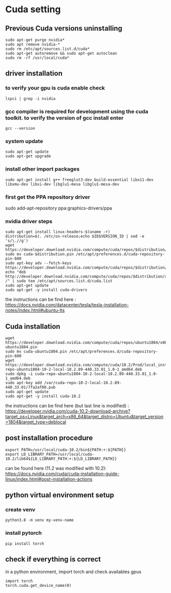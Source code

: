 # Cuda setting

## Previous Cuda versions uninstalling
```
sudo apt-get purge nvidia*
sudo apt remove nvidia-*
sudo rm /etc/apt/sources.list.d/cuda*
sudo apt-get autoremove && sudo apt-get autoclean
sudo rm -rf /usr/local/cuda*
```

## driver installation
### to verify your gpu is cuda enable check
```
lspci | grep -i nvidia
```
### gcc compiler is required for development using the cuda toolkit. to verify the version of gcc install enter
```
gcc --version
```

### system update
```
sudo apt-get update
sudo apt-get upgrade
```

### install other import packages
```
sudo apt-get install g++ freeglut3-dev build-essential libx11-dev libxmu-dev libxi-dev libglu1-mesa libglu1-mesa-dev
```




### first get the PPA repository driver
sudo add-apt-repository ppa:graphics-drivers/ppa

### nvidia driver steps

```
sudo apt-get install linux-headers-$(uname -r)
distribution=$(. /etc/os-release;echo $ID$VERSION_ID | sed -e 's/\.//g')
wget https://developer.download.nvidia.com/compute/cuda/repos/$distribution/x86_64/cuda-$distribution.pin
sudo mv cuda-$distribution.pin /etc/apt/preferences.d/cuda-repository-pin-600
sudo apt-key adv --fetch-keys https://developer.download.nvidia.com/compute/cuda/repos/$distribution/x86_64/7fa2af80.pub
echo "deb http://developer.download.nvidia.com/compute/cuda/repos/$distribution/x86_64 /" | sudo tee /etc/apt/sources.list.d/cuda.list
sudo apt-get update
sudo apt-get -y install cuda-drivers
```
the instructions can be find here : https://docs.nvidia.com/datacenter/tesla/tesla-installation-notes/index.html#ubuntu-lts



## Cuda installation
```
wget https://developer.download.nvidia.com/compute/cuda/repos/ubuntu1804/x86_64/cuda-ubuntu1804.pin
sudo mv cuda-ubuntu1804.pin /etc/apt/preferences.d/cuda-repository-pin-600
wget https://developer.download.nvidia.com/compute/cuda/10.2/Prod/local_installers/cuda-repo-ubuntu1804-10-2-local-10.2.89-440.33.01_1.0-1_amd64.deb
sudo dpkg -i cuda-repo-ubuntu1804-10-2-local-10.2.89-440.33.01_1.0-1_amd64.deb
sudo apt-key add /var/cuda-repo-10-2-local-10.2.89-440.33.01/7fa2af80.pub
sudo apt-get update
sudo apt-get -y install cuda-10.2
```


the instructions can be find here (but last line is modified) : https://developer.nvidia.com/cuda-10.2-download-archive?target_os=Linux&target_arch=x86_64&target_distro=Ubuntu&target_version=1804&target_type=deblocal


## post installation procedure
```
export PATH=/usr/local/cuda-10.2/bin${PATH:+:${PATH}}
export LD_LIBRARY_PATH=/usr/local/cuda-10.2/lib64${LD_LIBRARY_PATH:+:${LD_LIBRARY_PATH}}
```

can be found here (11.2 was modified with 10.2): https://docs.nvidia.com/cuda/cuda-installation-guide-linux/index.html#post-installation-actions


## python virtual environment setup
### create venv
```
python3.8 -m venv my-venv-name
```

### install pytorch
```
pip install torch
```

## check if everything is correct
in a python environment, import torch and check availables gpus
```
import torch
torch.cuda.get_device_name(0)
```

